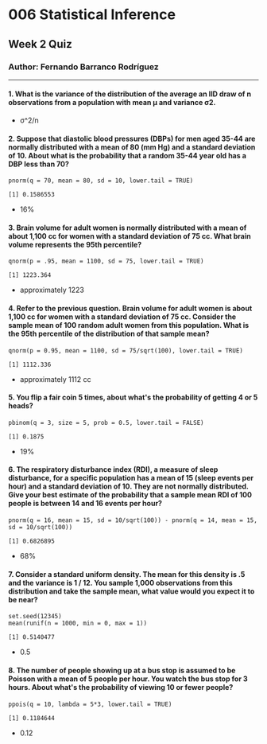 ﻿# 006 Statistical Inference

## Week 2 Quiz

### Author: Fernando Barranco Rodríguez

---

#### 1. What is the variance of the distribution of the average an IID draw of n observations from a population with mean μ and variance σ2.

* σ^2/n

#### 2. Suppose that diastolic blood pressures (DBPs) for men aged 35-44 are normally distributed with a mean of 80 (mm Hg) and a standard deviation of 10. About what is the probability that a random 35-44 year old has a DBP less than 70?

```{r}
pnorm(q = 70, mean = 80, sd = 10, lower.tail = TRUE)
```
```{r}
[1] 0.1586553
```

* 16%

#### 3. Brain volume for adult women is normally distributed with a mean of about 1,100 cc for women with a standard deviation of 75 cc. What brain volume represents the 95th percentile?

```{r}
qnorm(p = .95, mean = 1100, sd = 75, lower.tail = TRUE)
```
```{r}
[1] 1223.364
```

* approximately 1223

#### 4. Refer to the previous question. Brain volume for adult women is about 1,100 cc for women with a standard deviation of 75 cc. Consider the sample mean of 100 random adult women from this population. What is the 95th percentile of the distribution of that sample mean?

```{r}
qnorm(p = 0.95, mean = 1100, sd = 75/sqrt(100), lower.tail = TRUE)
```
```{r}
[1] 1112.336
```

* approximately 1112 cc

#### 5. You flip a fair coin 5 times, about what's the probability of getting 4 or 5 heads?

```{r}
pbinom(q = 3, size = 5, prob = 0.5, lower.tail = FALSE)
```
```{r}
[1] 0.1875
```

* 19%

#### 6. The respiratory disturbance index (RDI), a measure of sleep disturbance, for a specific population has a mean of 15 (sleep events per hour) and a standard deviation of 10. They are not normally distributed. Give your best estimate of the probability that a sample mean RDI of 100 people is between 14 and 16 events per hour?

```{r}
pnorm(q = 16, mean = 15, sd = 10/sqrt(100)) - pnorm(q = 14, mean = 15, sd = 10/sqrt(100))
```
```{r}
[1] 0.6826895
```

* 68%

#### 7. Consider a standard uniform density. The mean for this density is .5 and the variance is 1 / 12. You sample 1,000 observations from this distribution and take the sample mean, what value would you expect it to be near?

```{r}
set.seed(12345)
mean(runif(n = 1000, min = 0, max = 1))
```
```{r}
[1] 0.5140477
```

* 0.5

#### 8. The number of people showing up at a bus stop is assumed to be Poisson with a mean of 5 people per hour. You watch the bus stop for 3 hours. About what's the probability of viewing 10 or fewer people?

```{r}
ppois(q = 10, lambda = 5*3, lower.tail = TRUE)
```
```{r}
[1] 0.1184644
```

* 0.12




